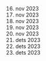 
16. nov 2023
17. nov 2023
18. nov 2023
21. nov 2023
24. nov 2023
1. dets 2023
8. dets 2023
9. dets 2023